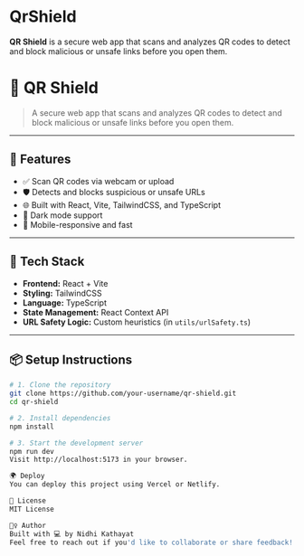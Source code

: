 # QrShield
**QR Shield** is a secure web app that scans and analyzes QR codes to detect and block malicious or unsafe links before you open them.

# 🔐 QR Shield

> A secure web app that scans and analyzes QR codes to detect and block malicious or unsafe links before you open them.

---

## 🚀 Features

- ✅ Scan QR codes via webcam or upload
- 🛡️ Detects and blocks suspicious or unsafe URLs
- 🌐 Built with React, Vite, TailwindCSS, and TypeScript
- 🌙 Dark mode support
- 📱 Mobile-responsive and fast

---

## 🧠 Tech Stack

- **Frontend:** React + Vite
- **Styling:** TailwindCSS
- **Language:** TypeScript
- **State Management:** React Context API
- **URL Safety Logic:** Custom heuristics (in `utils/urlSafety.ts`)

---

## 📦 Setup Instructions

```bash
# 1. Clone the repository
git clone https://github.com/your-username/qr-shield.git
cd qr-shield

# 2. Install dependencies
npm install

# 3. Start the development server
npm run dev
Visit http://localhost:5173 in your browser.

🌍 Deploy
You can deploy this project using Vercel or Netlify.

📄 License
MIT License

🙋‍♀️ Author
Built with 💻 by Nidhi Kathayat
Feel free to reach out if you'd like to collaborate or share feedback!

